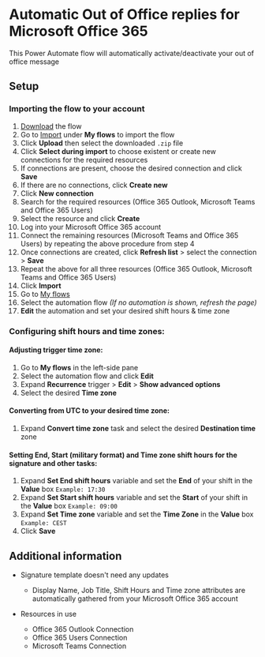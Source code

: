 # Automatic Out of Office replies for Microsoft Office 365
This Power Automate flow will automatically activate/deactivate your out of office message

## Setup
### Importing the flow to your account
1. [Download](https://github.com/jmpellizzer/Automatic-Out-of-Office-replies/raw/main/Automatic%20Out%20of%20Office%20replies.zip 'Download') the flow
2. Go to [Import](https://emea.flow.microsoft.com/manage/flows/import "Import") under **My flows** to import the flow
3. Click **Upload** then select the downloaded `.zip` file
4. Click **Select during import** to choose existent or create new connections for the required resources
5. If connections are present, choose the desired connection and click **Save**
6. If there are no connections, click **Create new**
7. Click **New connection**
8. Search for the required resources (Office 365 Outlook, Microsoft Teams and Office 365 Users)   
9. Select the resource and click **Create**
10. Log into your Microsoft Office 365 account
11. Connect the remaining resources (Microsoft Teams and Office 365 Users) by repeating the above procedure from step 4
12. Once connections are created, click **Refresh list** > select the connection > **Save**
13. Repeat the above for all three resources (Office 365 Outlook, Microsoft Teams and Office 365 Users)
14. Click **Import**
15. Go to [My flows](https://us.flow.microsoft.com/manage/environments/Default-4b0911a0-929b-4715-944b-c03745165b3a/flows 'My flows')
16. Select the automation flow *(If no automation is shown, refresh the page)*
17. **Edit** the automation and set your desired shift hours & time zone



### Configuring shift hours and time zones:
#### Adjusting trigger time zone:
1. Go to **My flows** in the left-side pane
2. Select the automation flow and click **Edit**
3. Expand **Recurrence** trigger > **Edit** > **Show advanced options**
4. Select the desired **Time zone**

#### Converting from UTC to your desired time zone:
1. Expand **Convert time zone** task and select the desired **Destination time** zone

#### Setting End, Start (military format) and Time zone shift hours for the signature and other tasks:
1. Expand **Set End shift hours** variable and set the **End** of your shift in the **Value** box
`Example: 17:30`
2. Expand **Set Start shift hours** variable and set the **Start** of your shift in the **Value** box
`Example: 09:00`
3. Expand **Set Time zone** variable and set the **Time Zone** in the **Value** box
`Example: CEST`
4. Click **Save** 

## Additional information
- Signature template doesn't need any updates
  - Display Name, Job Title, Shift Hours and Time zone attributes are automatically gathered from your Microsoft Office 365 account

- Resources in use
  - Office 365 Outlook Connection
  - Office 365 Users Connection
  - Microsoft Teams Connection
 
